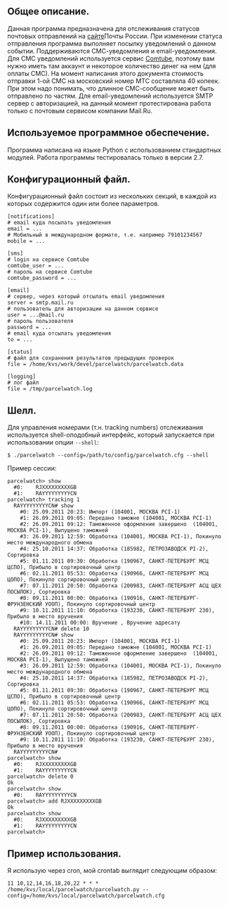 ## Общее описание.

Данная программа предназначена для отслеживания статусов почтовых отправлений на [сайте](http://russianpost.ru/)Почты России. При изменении статуса отправления программа выполняет посылку уведомлений о данном событии. Поддерживаются СМС-уведомления и email-уведомления. Для СМС уведомлений используется сервис [Comtube](http://www.comtube.ru/), поэтому вам нужно иметь там аккаунт и некоторое количество денег на нем (для оплаты СМС). На момент написания этого документа стоимость отправки 1-ой СМС на московский номер МТС составляла 40 копеек. При этом надо понимать, что длинное СМС-сообщение может быть отправлено по частям. Для email-уведомлений используется SMTP сервер с авторизацией, на данный момент протестирована работа только с почтовым сервисом компании Mail.Ru.

## Используемое программное обеспечение.

Программа написана на языке Python с использованием стандартных модулей. Работа программы тестировалась только в версии 2.7.

## Конфигурационный файл.

Конфигурационный файл состоит из нескольких секций, в каждой из которых содержится один или более параметров.
    
    [notifications]
    # email куда посылать уведомления
    email = ...
    # Мобильный в международном формате, т.е. например 79101234567
    mobile = ...
    
    [sms]
    # login на сервисе Comtube
    comtube_user = ...
    # пароль на сервисе Comtube
    comtube_password = ...
    
    [email]
    # сервер, через который отсылать email уведомления
    server = smtp.mail.ru
    # пользователь для авторизации на данном сервисе
    user = ...@mail.ru
    # пароль пользователя
    password = ...
    # email куда отсылать уведомления
    to = ...
    
    [status]
    # файл для сохранения результатов предыдущих проверок
    file = /home/kvs/work/devel/parcelwatch/parcelwatch.data
    
    [logging]
    # лог файл
    file = /tmp/parcelwatch.log
    

## Шелл.

Для управления номерами (т.н. tracking numbers) отслеживания используется shell-оподобный интерфейс, который запускается при использовании опции `--shell`:
    
    $ ./parcelwatch --config=/path/to/config/parcelwatch.cfg --shell
    

Пример сессии:
    
    parcelwatch> show 
      #0:    RJXXXXXXXXXGB
      #1:    RAYYYYYYYYYCN
    parcelwatch> tracking 1
      RAYYYYYYYYYCN# show 
        #0: 25.09.2011 20:23: Импорт (104001, МОСКВА PCI-1)
        #1: 26.09.2011 09:05: Передано таможне (104001, МОСКВА PCI-1)
        #2: 26.09.2011 09:12: Таможенное оформление завершено  (104001, МОСКВА PCI-1), Выпущено таможней
        #3: 26.09.2011 12:59: Обработка (104001, МОСКВА PCI-1), Покинуло место международного обмена
        #4: 25.10.2011 14:37: Обработка (185982, ПЕТРОЗАВОДСК PI-2), Сортировка
        #5: 01.11.2011 09:30: Обработка (190967, САНКТ-ПЕТЕРБУРГ МСЦ ЦСПО), Прибыло в сортировочный центр
        #6: 02.11.2011 05:53: Обработка (190966, САНКТ-ПЕТЕРБУРГ МСЦ ЦОПО), Покинуло сортировочный центр
        #7: 07.11.2011 20:50: Обработка (200983, САНКТ-ПЕТЕРБУРГ АСЦ ЦЕХ ПОСЫЛОК), Сортировка
        #8: 09.11.2011 00:00: Обработка (190916, САНКТ-ПЕТЕРБУРГ-ФРУНЗЕНСКИЙ УООП), Покинуло сортировочный центр
        #9: 10.11.2011 11:10: Обработка (193230, САНКТ-ПЕТЕРБУРГ 230), Прибыло в место вручения
        #10: 14.11.2011 00:00: Вручение , Вручение адресату
      RAYYYYYYYYYCN# delete 10
      RAYYYYYYYYYCN# show 
        #0: 25.09.2011 20:23: Импорт (104001, МОСКВА PCI-1)
        #1: 26.09.2011 09:05: Передано таможне (104001, МОСКВА PCI-1)
        #2: 26.09.2011 09:12: Таможенное оформление завершено  (104001, МОСКВА PCI-1), Выпущено таможней
        #3: 26.09.2011 12:59: Обработка (104001, МОСКВА PCI-1), Покинуло место международного обмена
        #4: 25.10.2011 14:37: Обработка (185982, ПЕТРОЗАВОДСК PI-2), Сортировка
        #5: 01.11.2011 09:30: Обработка (190967, САНКТ-ПЕТЕРБУРГ МСЦ ЦСПО), Прибыло в сортировочный центр
        #6: 02.11.2011 05:53: Обработка (190966, САНКТ-ПЕТЕРБУРГ МСЦ ЦОПО), Покинуло сортировочный центр
        #7: 07.11.2011 20:50: Обработка (200983, САНКТ-ПЕТЕРБУРГ АСЦ ЦЕХ ПОСЫЛОК), Сортировка
        #8: 09.11.2011 00:00: Обработка (190916, САНКТ-ПЕТЕРБУРГ-ФРУНЗЕНСКИЙ УООП), Покинуло сортировочный центр
        #9: 10.11.2011 11:10: Обработка (193230, САНКТ-ПЕТЕРБУРГ 230), Прибыло в место вручения
      RAYYYYYYYYYCN# 
    parcelwatch> show 
      #0:    RJXXXXXXXXXGB
      #1:    RAYYYYYYYYYCN
    parcelwatch> delete 0
    Ok
    parcelwatch> show 
      #0:    RAYYYYYYYYYCN
    parcelwatch> add RJXXXXXXXXXGB
    Ok
    parcelwatch> show 
      #0:    RJXXXXXXXXXGB
      #1:    RAYYYYYYYYYCN
    parcelwatch>
    

## Пример использования.

Я использую через cron, мой crontab выглядит следующим образом:
    
    11 10,12,14,16,18,20,22 * * *   /home/kvs/local/parcelwatch/parcelwatch.py --config=/home/kvs/local/parcelwatch/parcelwatch.cfg
    
